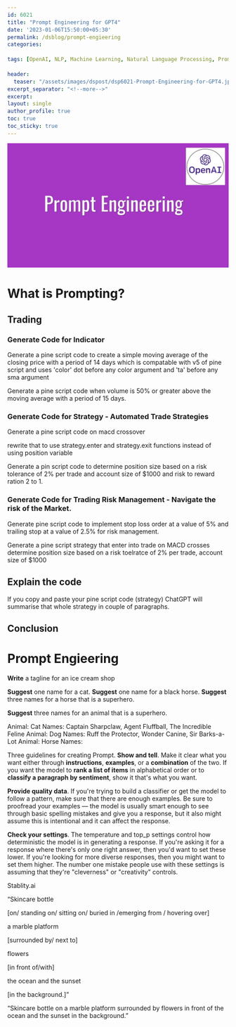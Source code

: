 ```yaml
--- 
id: 6021       
title: "Prompt Engineering for GPT4"   
date: '2023-01-06T15:50:00+05:30'   
permalink: /dsblog/prompt-engieering
categories:   
   
tags: [OpenAI, NLP, Machine Learning, Natural Language Processing, Prompt Engineering, GPT]   
   
header:   
  teaser: "/assets/images/dspost/dsp6021-Prompt-Engineering-for-GPT4.jpg"   
excerpt_separator: "<!--more-->"   
excerpt:   
layout: single   
author_profile: true   
toc: true   
toc_sticky: true
--- 
```


   
![Prompt Engineering for GPT4](/assets/images/dspost/dsp6021-Prompt-Engineering.jpg)

# What is Prompting?


## Trading
### Generate Code for Indicator
Generate a pine script code to create a simple moving average of the closing price with a period of 14 days which is compatable with v5 of pine script and uses 'color' dot before any color argument and 'ta' before any sma argument


Generate a pine script code when volume is 50% or greater above the moving average with a period of 15 days.

### Generate Code for Strategy - Automated Trade Strategies  
Generate a pine script code on macd crossover 

rewrite that to use strategy.enter and strategy.exit functions instead of using position variable

Generate a pin script code to determine position size based on a risk tolerance of 2% per trade and account size of $1000 and risk to reward ration 2 to 1.

### Generate Code for Trading Risk Management - Navigate the risk of the Market.
Generate pine script code to implement stop loss order at a value of 5% and trailing stop at a value of 2.5% for risk management.

Generate a pine script strategy 
that enter into trade on MACD crosses determine position size based on a risk toelratce of 2% per trade, account size of $1000

## Explain the code
If you copy and paste your pine script code (strategy) ChatGPT will summarise that whole strategy in couple of paragraphs.

## Conclusion




# Prompt Engieering


**Write** a tagline for an ice cream shop

**Suggest** one name for a cat.
**Suggest** one name for a black horse.
**Suggest** three names for a horse that is a superhero.




**Suggest** three names for an animal that is a superhero.

Animal: Cat
Names: Captain Sharpclaw, Agent Fluffball, The Incredible Feline
Animal: Dog
Names: Ruff the Protector, Wonder Canine, Sir Barks-a-Lot
Animal: Horse
Names:

Three guidelines for creating Prompt.
**Show and tell**. Make it clear what you want either through **instructions**, **examples**, or a **combination** of the two. If you want the model to **rank a list of items** in alphabetical order or to **classify a paragraph by sentiment**, show it that's what you want.

**Provide quality data**. If you're trying to build a classifier or get the model to follow a pattern, make sure that there are enough examples. Be sure to proofread your examples — the model is usually smart enough to see through basic spelling mistakes and give you a response, but it also might assume this is intentional and it can affect the response.

**Check your settings**. The temperature and top_p settings control how deterministic the model is in generating a response. If you're asking it for a response where there's only one right answer, then you'd want to set these lower. If you're looking for more diverse responses, then you might want to set them higher. The number one mistake people use with these settings is assuming that they're "cleverness" or "creativity" controls.




Stablity.ai

“Skincare bottle

[on/ standing on/ sitting on/ buried in /emerging from / hovering over]

a marble platform

[surrounded by/ next to]

flowers

[in front of/with]

the ocean and the sunset

[in the background.]”

“Skincare bottle on a marble platform surrounded by flowers in front of the ocean and the sunset in the background.”


